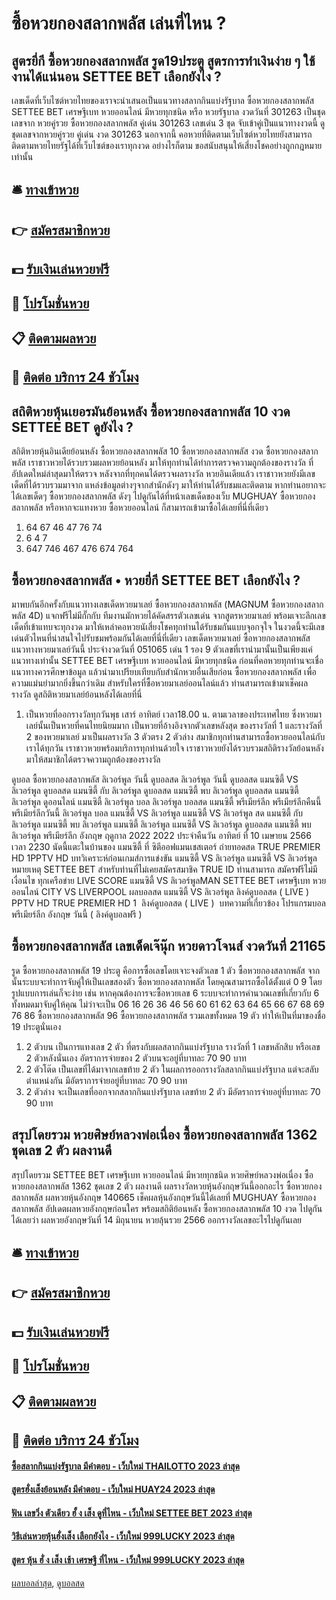 # ซื้อหวยกองสลากพลัส เล่นที่ไหน ?
## สูตรยี่กี ซื้อหวยกองสลากพลัส รูด19ประตู สูตรการทำเงินง่าย ๆ ใช้งานได้แน่นอน SETTEE BET เลือกยังไง ?
เลขเด็ดที่เว็บไซต์หวยไทยของเราจะนำเสนอเป็นแนวทางสลากกินแบ่งรัฐบาล ซื้อหวยกองสลากพลัส SETTEE BET เศรษฐีเบท หวยออนไลน์ มีหวยทุกชนิด หรือ หวยรัฐบาล งวดวันที่ 301263 เป็นชุดเลขจาก หวยคู่รวย ซื้อหวยกองสลากพลัส คู่เด่น 301263 เลขเด่น 3 ชุด จับเข้าคู่เป็นแนวทางงวดนี้ ดูชุดเลขจากหวยคู่รวย คู่เด่น งวด 301263 นอกจากนี้ คอหวยที่ติดตามเว็บไซต์หวยไทยยังสามารถติดตามหวยไทยรัฐได้ที่เว็บไซต์ของเราทุกงวด อย่างไรก็ตาม ขอสนับสนุนให้เสี่ยงโชคอย่างถูกกฎหมายเท่านั้น

## 🛎 [ทางเข้าหวย](https://bit.ly/3BG5bNw)
## 👉 [สมัครสมาชิกหวย](https://bit.ly/3BG5bNw)
## 💵 [รับเงินเล่นหวยฟรี](https://bit.ly/3C3mvgS)
## 👑 [โปรโมชั่นหวย](https://bit.ly/3C3mvgS)
## 📋 [ติดตามผลหวย](https://bit.ly/3C3mvgS)
## 📱 [ติดต่อ บริการ 24 ชัวโมง](https://bit.ly/3C3mvgS)

## สถิติหวยหุ้นเยอรมันย้อนหลัง ซื้อหวยกองสลากพลัส 10 งวด SETTEE BET ดูยังไง ?
สถิติหวยหุ้นอินเดียย้อนหลัง ซื้อหวยกองสลากพลัส 10 ซื้อหวยกองสลากพลัส งวด ซื้อหวยกองสลากพลัส เราชาวหวยได้รวบรวมผลหวยย้อนหลัง มาให้ทุกท่านได้ทำการตรวจความถูกต้องของรางวัล ที่อัปเดตใหม่ล่าสุดมาให้ตรวจ
หลังจากที่ทุกคนได้ตรวจผลรางวัล หวยอินเดียแล้ว เราชาวหวยยังมีเลขเด็ดที่ได้รวบรวมมาจาก แหล่งข้อมูลต่างๆจากสำนักดังๆ มาให้ท่านได้รับชมและติดตาม หากท่านอยากจะได้เลขเด็ดๆ ซื้อหวยกองสลากพลัส ดังๆ ไปดูกันได้ที่หน้าเลขเด็ดของเว็บ MUGHUAY ซื้อหวยกองสลากพลัส หรือหากจะแทงหวย ซื้อหวยออนไลน์ ก็สามารถเข้ามาซื้อได้เลยที่นี่ที่เดียว
1. 64 67 46 47 76 74
2. 6 4 7
3. 647 746 467 476 674 764

## ซื้อหวยกองสลากพลัส • หวยยี่กี SETTEE BET เลือกยังไง ?
มาพบกันอีกครั้งกับแนวทางเลขเด็ดหวยมาเลย์ ซื้อหวยกองสลากพลัส (MAGNUM ซื้อหวยกองสลากพลัส 4D) แจกฟรีไม่มีกั๊กกับ ทีมงานมักหวยได้คัดสรรตัวเลขเด่น จากสูตรหวยมาเลย์ พร้อมเจาะลึกเลขเด็ดที่เข้าแทบจะทุกงวด มาให้เหล่าคอหวยนัเสี่ยงโชคทุกท่านได้รับชมกันแบบจุอกจุใจ ในงวดนี้จะมีเลขเด่นตัวไหนที่น่าสนใจไปรับชมพร้อมกันได้เลยที่นี่ที่เดียว
เลขเด็ดหวยมาเลย์ ซื้อหวยกองสลากพลัส แนวทางหวยมาเลย์วันนี้ ประจำงวดวันที่ 051065 เด่น 1 รอง 9
ตัวเลขที่เรานำมานั้นเป็นเพียงแค่แนวทางเท่านั้น SETTEE BET เศรษฐีเบท หวยออนไลน์ มีหวยทุกชนิด ก่อนที่คอหวยทุกท่านจะเชื่อแนวทางควรศึกษาข้อมูล แล้วนำมาเปรียบเทียบกับสำนักหวยอื่นเสียก่อน ซื้อหวยกองสลากพลัส เพื่อความแม่นยำมากยิ่งขึ้นกว่าเดิม สำหรับใครที่ซื้อหวยมาเลย์ออนไลน์แล้ว ท่านสามารถเข้ามาเช็คผลรางวัล ดูสถิติหวยมาเลย์ย้อนหลังได้เลยที่นี่
1. เป็นหวยที่ออกรางวัลทุกวันพุธ เสาร์ อาทิตย์ เวลา18.00 น. ตามเวลาของประเทศไทย ซึ่งหวยมาเลย์นั้นเป็นหวยที่คนไทยนิยมมาก เป็นหวยที่อ้างอิงจากตัวเลขหลังสุด ของรางวัลที่ 1 และรางวัลที่ 2 ของหวยมาเลย์ มาเป็นผลรางวัล 3 ตัวตรง 2 ตัวล่าง สมาชิกทุกท่านสามารถซื้อหวยออนไลน์กับเราได้ทุกวัน เราชาวหวยพร้อมบริการทุกท่านด้วยใจ เราชาวหวยยังได้รวบรวมสถิติรางวัลย้อนหลัง มาให้สมาชิกได้ตรวจความถูกต้องของรางวัล

ดูบอล ซื้อหวยกองสลากพลัส ลิเวอร์พูล วันนี้ ดูบอลสด ลิเวอร์พูล วันนี้ ดูบอลสด แมนซิตี้ VS ลิเวอร์พูล ดูบอลสด แมนซิตี้ กับ ลิเวอร์พูล ดูบอลสด แมนซิตี้ พบ ลิเวอร์พูล ดูบอลสด แมนซิตี้ ลิเวอร์พูล ดูออนไลน์ แมนซิตี้ ลิเวอร์พูล บอล ลิเวอร์พูล บอลสด แมนซิตี้ พรีเมียร์ลีก พรีเมียร์ลีกคืนนี้ พรีเมียร์ลีกวันนี้ ลิเวอร์พูล บอล แมนซิตี้ VS ลิเวอร์พูล แมนซิตี้ VS ลิเวอร์พูล สด แมนซิตี้ กับ ลิเวอร์พูล แมนซิตี้ พบ ลิเวอร์พูล แมนซิตี้ ลิเวอร์พูล
แมนซิตี้ VS ลิเวอร์พูล
ดูบอลสด แมนซิตี้ พบ ลิเวอร์พูล พรีเมียร์ลีก อังกฤษ ฤดูกาล 2022 2022 ประจำคืนวัน อาทิตย์ ที่ 10 เมษายน 2566 เวลา 2230 นัดนี้แตะในบ้านของ แมนซิตี้ ที่ ซิตีออฟแมนเชสเตอร์ ถ่ายทอดสด TRUE PREMIER HD 1PPTV HD
บทวิเคราะห์ก่อนเกมส์การแข่งขัน แมนซิตี้ VS ลิเวอร์พูล
แมนซิตี้ VS ลิเวอร์พูล
หมายเหตุ SETTEE BET สำหรับท่านที่ไม่เคยสมัครสมาชิค TRUE ID ท่านสามารถ สมัครฟรีไม่มีเงื่อนไข ทุกเครือข่าย
LIVE SCORE แมนซิตี้ VS ลิเวอร์พูลMAN SETTEE BET เศรษฐีเบท หวยออนไลน์ CITY VS LIVERPOOL
 ผลบอลสด แมนซิตี้ VS ลิเวอร์พูล 
ลิงค์ดูบอลสด ( LIVE )
 PPTV HD 
TRUE PREMIER HD 1
 ลิงค์ดูบอลสด ( LIVE ) 
บทความที่เกี่ยวข้อง
โปรแกรมบอล พรีเมียร์ลีก อังกฤษ วันนี้ ( ลิงค์ดูบอลฟรี )

## ซื้อหวยกองสลากพลัส เลขเด็ดเจ๊นุ๊ก หวยดาวโจนส์ งวดวันที่ 21165
รูด ซื้อหวยกองสลากพลัส 19 ประตู คือการซื้อเลขโดยเจาะจงตัวเลข 1 ตัว ซื้อหวยกองสลากพลัส จากนั้นระบบจะทำการจับคู่ให้เป็นเลขสองตัว ซื้อหวยกองสลากพลัส โดยคุณสามารถซื้อได้ตั้งแต่ 0 9 โดยรูปแบบการเล่นก็จะง่าย เช่น หากคุณต้องการจะซื้อหวยเลข 6 ระบบจะทำการคำนวณเลขที่เกี่ยวกับ 6 ทั้งหมดมาจับคู่ให้คุณ ไม่ว่าจะเป็น 06 16 26 36 46 56 60 61 62 63 64 65 66 67 68 69 76 86 ซื้อหวยกองสลากพลัส 96 ซื้อหวยกองสลากพลัส รวมเลขทั้งหมด 19 ตัว ทำให้เป็นที่มาของชื่อ 19 ประตูนั่นเอง
1. 2 ตัวบน เป็นการแทงเลข 2 ตัว ที่ตรงกับผลสลากกินแบ่งรัฐบาล รางวัลที่ 1 เลขหลักสิบ หรือเลข 2 ตัวหลังนั่นเอง อัตราการจ่ายของ 2 ตัวบนจะอยู่ที่บาทละ 70 90 บาท
2. 2 ตัวโต๊ด เป็นเลขที่ได้มาจากเลขท้าย 2 ตัว ในผลการออกรางวัลสลากกินแบ่งรัฐบาล แต่จะสลับตำแหน่งกัน มีอัตราการจ่ายอยู่ที่บาทละ 70 90 บาท
3. 2 ตัวล่าง จะเป็นเลขที่ออกจากสลากกินแบ่งรัฐบาล เลขท้าย 2 ตัว มีอัตราการจ่ายอยู่ที่บาทละ 70 90 บาท

## สรุปโดยรวม หวยศิษย์หลวงพ่อเนื่อง ซื้อหวยกองสลากพลัส 1362 ชุดเลข 2 ตัว ผลงานดี
สรุปโดยรวม SETTEE BET เศรษฐีเบท หวยออนไลน์ มีหวยทุกชนิด หวยศิษย์หลวงพ่อเนื่อง ซื้อหวยกองสลากพลัส 1362 ชุดเลข 2 ตัว ผลงานดี ผลรางวัลหวยหุ้นอังกฤษวันนี้ออกอะไร ซื้อหวยกองสลากพลัส ผลหวยหุ้นอังกฤษ 140665 เช็คผลหุ้นอังกฤษวันนี้ได้เลยที่ MUGHUAY ซื้อหวยกองสลากพลัส อัปเดตผลหวยอังกฤษก่อนใคร พร้อมสถิติย้อนหลัง ซื้อหวยกองสลากพลัส 10 งวด ไปดูกันได้เลยว่า ผลหวยอังกฤษวันที่ 14 มิถุนายน หวยลุ้นรวย 2566 ออกรางวัลเลขอะไรไปดูกันเลย

## 🛎 [ทางเข้าหวย](https://bit.ly/3BG5bNw)
## 👉 [สมัครสมาชิกหวย](https://bit.ly/3BG5bNw)
## 💵 [รับเงินเล่นหวยฟรี](https://bit.ly/3C3mvgS)
## 👑 [โปรโมชั่นหวย](https://bit.ly/3C3mvgS)
## 📋 [ติดตามผลหวย](https://bit.ly/3C3mvgS)
## 📱 [ติดต่อ บริการ 24 ชัวโมง](https://bit.ly/3C3mvgS)

#### [ซื้อสลากกินแบ่งรัฐบาล มีคำตอบ - เว็บใหม่ THAILOTTO 2023 ล่าสุด](https://atom.io/themes/ซื้อสลากกินแบ่งรัฐบาล%20มีคำตอบ%20-%20เว็บใหม่%20thailotto%202023%20ล่าสุด)
#### [สูตรฮั่งเส็งย้อนหลัง มีคำตอบ - เว็บใหม่ HUAY24 2023 ล่าสุด](https://atom.io/themes/สูตรฮั่งเส็งย้อนหลัง%20มีคำตอบ%20-%20เว็บใหม่%20huay24%202023%20ล่าสุด)
#### [ฟัน เลขวิ่ง ตัวเดียว ฮั้ ง เส็ง ดูที่ไหน - เว็บใหม่ SETTEE BET 2023 ล่าสุด](https://atom.io/themes/ฟัน%20เลขวิ่ง%20ตัวเดียว%20ฮั้%20ง%20เส็ง%20ดูที่ไหน%20-%20เว็บใหม่%20settee%20bet%202023%20ล่าสุด)
#### [วิธีเล่นหวยหุ้นฮั่งเส็ง เลือกยังไง - เว็บใหม่ 999LUCKY 2023 ล่าสุด](https://atom.io/themes/วิธีเล่นหวยหุ้นฮั่งเส็ง%20เลือกยังไง%20-%20เว็บใหม่%20999lucky%202023%20ล่าสุด)
#### [สูตร หุ้น ฮั่ ง เส็ง เช้า เศรษฐี ที่ไหน - เว็บใหม่ 999LUCKY 2023 ล่าสุด](https://atom.io/themes/สูตร%20หุ้น%20ฮั่%20ง%20เส็ง%20เช้า%20เศรษฐี%20ที่ไหน%20-%20เว็บใหม่%20999lucky%202023%20ล่าสุด)

[ผลบอลล่าสุด](https://siamsport.tv "ผลบอลล่าสุด"), [ดูบอลสด](https://siamsport.tv/ดูบอลสด "ดูบอลสด")